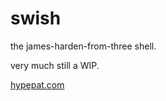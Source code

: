 # swish

the james-harden-from-three shell.

very much still a WIP.

[hypepat.com](www.hypepat.com)
